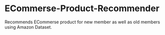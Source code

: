 # ECommerse-Product-Recommender
Recommends ECommerse product for new member as well as old members using Amazon Dataset.
